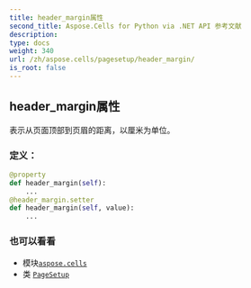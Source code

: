 ```yaml
---
title: header_margin属性
second_title: Aspose.Cells for Python via .NET API 参考文献
description:
type: docs
weight: 340
url: /zh/aspose.cells/pagesetup/header_margin/
is_root: false
---
```

## header_margin属性

表示从页面顶部到页眉的距离，以厘米为单位。
### 定义：
```python
@property
def header_margin(self):
    ...
@header_margin.setter
def header_margin(self, value):
    ...
```

### 也可以看看
* 模块[`aspose.cells`](../../)
* 类 [`PageSetup`](/cells/python-net/zh/aspose.cells/pagesetup)
